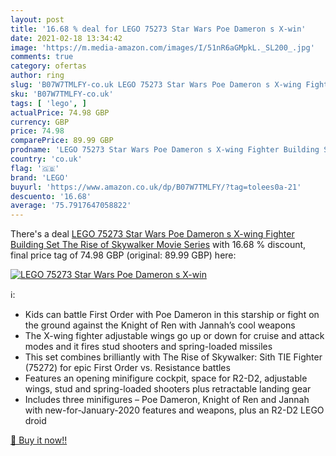 ```yaml
---
layout: post
title: '16.68 % deal for LEGO 75273 Star Wars Poe Dameron s X-win'
date: 2021-02-18 13:34:42
image: 'https://m.media-amazon.com/images/I/51nR6aGMpkL._SL200_.jpg'
comments: true
category: ofertas
author: ring
slug: 'B07W7TMLFY-co.uk LEGO 75273 Star Wars Poe Dameron s X-wing Fighter...'
sku: 'B07W7TMLFY-co.uk'
tags: [ 'lego', ]
actualPrice: 74.98 GBP
currency: GBP
price: 74.98
comparePrice: 89.99 GBP
prodname: 'LEGO 75273 Star Wars Poe Dameron s X-wing Fighter Building Set  The Rise of Skywalker Movie Series'
country: 'co.uk'
flag: '🇬🇧'
brand: 'LEGO'
buyurl: 'https://www.amazon.co.uk/dp/B07W7TMLFY/?tag=tolees0a-21'
descuento: '16.68'
average: '75.7917647058822'
---
```


There's a deal [LEGO 75273 Star Wars Poe Dameron s X-wing Fighter Building Set  The Rise of Skywalker Movie Series](https://www.amazon.co.uk/dp/B07W7TMLFY/?tag=tolees0a-21)  with  16.68 % discount, final price tag of  74.98 GBP (original: 89.99 GBP) here:

[![LEGO 75273 Star Wars Poe Dameron s X-win](https://m.media-amazon.com/images/I/51nR6aGMpkL._SL200_.jpg)](https://www.amazon.co.uk/dp/B07W7TMLFY/?tag=tolees0a-21)

ℹ️:

- Kids can battle First Order with Poe Dameron in this starship or fight on the ground against the Knight of Ren with Jannah’s cool weapons
- The X-wing fighter adjustable wings go up or down for cruise and attack modes and it fires stud shooters and spring-loaded missiles
- This set combines brilliantly with The Rise of Skywalker: Sith TIE Fighter (75272) for epic First Order vs. Resistance battles
- Features an opening minifigure cockpit, space for R2-D2, adjustable wings, stud and spring-loaded shooters plus retractable landing gear
- Includes three minifigures – Poe Dameron, Knight of Ren and Jannah with new-for-January-2020 features and weapons, plus an R2-D2 LEGO droid

[🛒 Buy it now!!](https://www.amazon.co.uk/dp/B07W7TMLFY/?tag=tolees0a-21)
